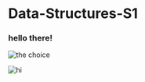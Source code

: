 # Data-Structures-S1

### hello there!

![the choice](https://i.kym-cdn.com/entries/icons/mobile/000/053/458/snapnsap.jpg)

![hi](https://static.wikia.nocookie.net/silly-cat/images/3/35/CuhBG.png/revision/latest/scale-to-width-down/350?cb=20231025181331&format=original)

